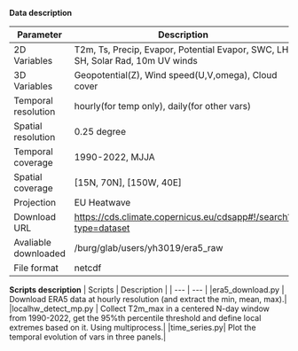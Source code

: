 
**Data description**

| Parameter     | Description |
| ---      | ---       |
| 2D Variables         |    T2m, Ts, Precip, Evapor, Potential Evapor, SWC, LH, SH, Solar Rad, 10m UV winds|
| 3D Variables         | Geopotential(Z), Wind speed(U,V,omega), Cloud cover| 
| Temporal resolution  |    hourly(for temp only), daily(for other vars)      |
| Spatial resolution   |    0.25 degree |
| Temporal coverage    |    1990-2022, MJJA  |
| Spatial coverage     |    [15N, 70N], [150W, 40E]                 |
| Projection           |    EU Heatwave          |
| Download URL         |   https://cds.climate.copernicus.eu/cdsapp#!/search?type=dataset|
| Avaliable downloaded |    /burg/glab/users/yh3019/era5_raw  |
| File format          |    netcdf                 |



**Scripts description**
| Scripts     | Description |
| ---      | ---       |
|era5_download.py  | Download ERA5 data at hourly resolution (and extract the min, mean, max).|
|localhw_detect_mp.py | Collect T2m_max in a centered N-day window from 1990-2022, get the 95%th percentile threshold and define local extremes based on it. Using multiprocess.|
|time_series.py| Plot the temporal evolution of vars in three panels.|
